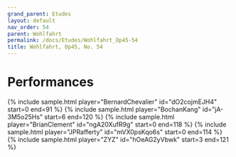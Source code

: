```yaml
---
grand_parent: Etudes
layout: default
nav_order: 54
parent: Wohlfahrt
permalink: /docs/Etudes/Wohlfahrt_Op45-54
title: Wohlfahrt, Op45, No. 54
---
```

# Performances
<div class="sample-container">
    {% include sample.html player="BernardChevalier" id="dO2cojmEJH4" start=0 end=91 %}
    {% include sample.html player="BochanKang" id="jA-3M5o25Hs" start=6 end=120 %}
    {% include sample.html player="BrianClement" id="ngA20XufR9g" start=0 end=118 %}
    {% include sample.html player="JPRafferty" id="mVX0psKqo6s" start=0 end=114 %}
    {% include sample.html player="ZYZ" id="hOeAG2yVbwk" start=3 end=121 %}
</div>